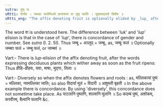 ```yaml
---
sutra: लुप् च
vRtti: वेत्येव । जम्ब्वाः फलेभिधये प्रत्ययस्य वा लुब् भवति । युक्तवद्भावे विशेषः ॥
vRtti_eng: "The affix denoting fruit is optionally elided by _lup_ after the word '_jambu_'."
---
```

The word वा is understood here. The difference between '_luk_' and '_lup_' elision is that in the case of '_lup_', there is concordance of gender and number. See _sutra_ (I. 2. 5I). Thus जम्बू + अञ्लुप् = जम्बूः, as, जम्बूः फलं ॥ Optionally जम्ब्वाः फलं = जम्बु फलं, or जाम्बवं ॥

Vart:- There is _lup_-elision of the affix denoting fruit, after the words expressing deciduous plants which wither away as soon as the fruit ripens: Thus व्रीहिः-व्रीहयः, यवाः, माषाः, मुद्गाः, तिलाः ॥

Vart:- Diversely so when the affix denotes flowers and roots : as, मल्लिकायां पुष्पं = मल्लिका, नवमल्लिका जातिः; so also विदार्या मूलं = विदारी ॥ अशुमती बृहती ॥ In the above example there is concordance. By using 'diversely', this concordance does not sometime take place. As पाटलानि पुष्पाणि, शाल्वानि मूलानि ॥ So कदम्बं पुष्पं, अशोकम्, करवीरम्, बैल्वानि फलानि &c.
